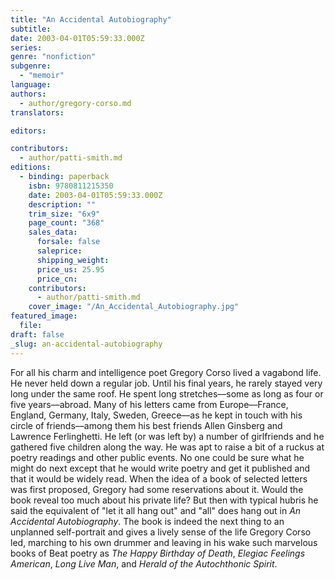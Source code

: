 ```yaml
---
title: "An Accidental Autobiography"
subtitle:
date: 2003-04-01T05:59:33.000Z
series:
genre: "nonfiction"
subgenre:
  - "memoir"
language:
authors:
  - author/gregory-corso.md
translators:

editors:

contributors:
  - author/patti-smith.md
editions:
  - binding: paperback
    isbn: 9780811215350
    date: 2003-04-01T05:59:33.000Z
    description: ""
    trim_size: "6x9"
    page_count: "368"
    sales_data:
      forsale: false
      saleprice:
      shipping_weight:
      price_us: 25.95
      price_cn:
    contributors:
      - author/patti-smith.md
    cover_image: "/An_Accidental_Autobiography.jpg"
featured_image:
  file:
draft: false
_slug: an-accidental-autobiography
---
```


For all his charm and intelligence poet Gregory Corso lived a vagabond life. He never held down a regular job. Until his final years, he rarely stayed very long under the same roof. He spent long stretches––some as long as four or five years––abroad. Many of his letters came from Europe––France, England, Germany, Italy, Sweden, Greece––as he kept in touch with his circle of friends––among them his best friends Allen Ginsberg and Lawrence Ferlinghetti. He left (or was left by) a number of girlfriends and he gathered five children along the way. He was apt to raise a bit of a ruckus at poetry readings and other public events. No one could be sure what he might do next except that he would write poetry and get it published and that it would be widely read. When the idea of a book of selected letters was first proposed, Gregory had some reservations about it. Would the book reveal too much about his private life? But then with typical hubris he said the equivalent of "let it all hang out" and "all" does hang out in _An Accidental Autobiography_. The book is indeed the next thing to an unplanned self-portrait and gives a lively sense of the life Gregory Corso led, marching to his own drummer and leaving in his wake such marvelous books of Beat poetry as _The Happy Birthday of Death_, _Elegiac Feelings American_, _Long Live Man_, and _Herald of the Autochthonic Spirit_.

